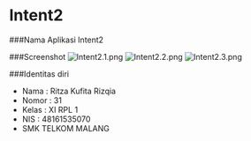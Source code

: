 # Intent2

###Nama Aplikasi
Intent2

###Screenshot
![Intent2.1.png](https://s12.postimg.org/g6e36o5ul/Intent2_1.png)
![Intent2.2.png](https://s12.postimg.org/emf69dni5/Intent2_2.png)
![Intent2.3.png](https://s12.postimg.org/w39b8psil/Intent2_3.png)

###Identitas diri
- Nama : Ritza Kufita Rizqia
- Nomor : 31
- Kelas : XI RPL 1
- NIS : 48161535070
- SMK TELKOM MALANG
